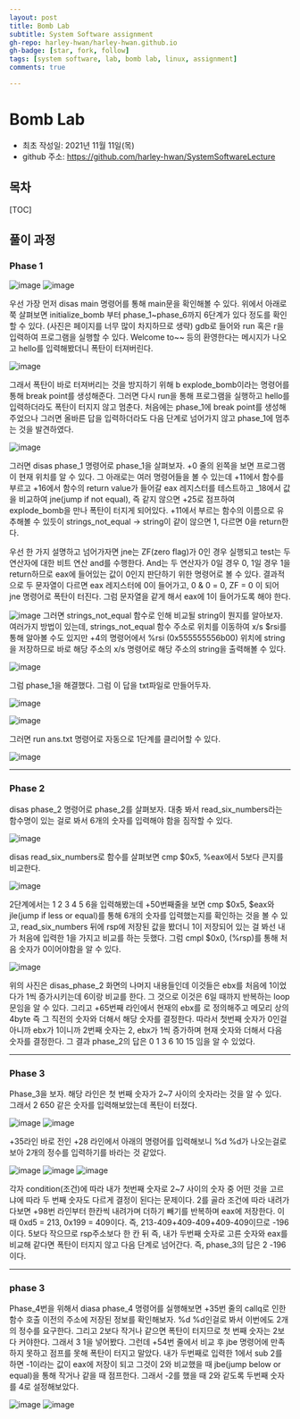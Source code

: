 ```yaml
---
layout: post
title: Bomb Lab
subtitle: System Software assignment
gh-repo: harley-hwan/harley-hwan.github.io
gh-badge: [star, fork, follow]
tags: [system software, lab, bomb lab, linux, assignment]
comments: true

---
```



# Bomb Lab

- 최초 작성일: 2021년 11월 11일(목)
- github 주소: https://github.com/harley-hwan/SystemSoftwareLecture


## 목차

[TOC]

## 풀이 과정

### Phase 1

![image](https://user-images.githubusercontent.com/68185569/141250855-e42755b2-33ab-4eee-b332-e07e139fb423.png)
![image](https://user-images.githubusercontent.com/68185569/141250886-43b575fe-1575-404d-9745-4951714c559e.png)

우선 가장 먼저 disas main 명령어를 통해 main문을 확인해볼 수 있다. 위에서 아래로 쭉 살펴보면 initialize_bomb 부터 phase_1~phase_6까지 6단계가 있다 정도를 확인할 수 있다.
(사진은 페이지를 너무 많이 차지하므로 생략)
gdb로 들어와 run 혹은 r을 입력하여 프로그램을 실행할 수 있다.
Welcome to~~ 등의 환영한다는 메시지가 나오고 hello를 입력해봤더니 폭탄이 터져버린다.

![image](https://user-images.githubusercontent.com/68185569/141250902-9541e57f-2a70-4d39-9cf8-90734cdf7825.png)

그래서 폭탄이 바로 터져버리는 것을 방지하기 위해 b explode_bomb이라는 명령어를 통해 break point를 생성해준다. 그러면 다시 run을 통해 프로그램을 실행하고 hello를 입력하더라도 폭탄이 터지지 않고 멈춘다. 처음에는 phase_1에 break point를 생성해주었으나 그러면 올바른 답을 입력하더라도 다음 단계로 넘어가지 않고 phase_1에 멈추는 것을 발견하였다.

![image](https://user-images.githubusercontent.com/68185569/141250926-7e1deda7-63c7-453a-af41-0fa75c60ba89.png)


그러면 disas phase_1 명령어로 phase_1을 살펴보자.
+0 줄의 왼쪽을 보면 프로그램이 현재 위치를 알 수 있다. 그 아래로는 여러 명령어들을 볼 수 있는데 +11에서 함수를 부르고 +16에서 함수의 return value가 들어갈 eax 레지스터를 테스트하고 _18에서 값을 비교하여 jne(jump if not equal), 즉 같지 않으면 +25로 점프하여 explode_bomb을 만나 폭탄이 터지게 되어있다. +11에서 부르는 함수의 이름으로 유추해볼 수 있듯이 strings_not_equal -> string이 같이 않으면 1, 다르면 0을 return한다.



우선 한 가지 설명하고 넘어가자면 jne는 ZF(zero flag)가 0인 경우 실행되고 test는 두 연산자에 대한 비트 연산 and를 수행한다. And는 두 연산자가 0일 경우 0, 1일 경우 1을 return하므로 eax에 들어있는 값이 0인지 판단하기 위한 명령어로 볼 수 있다. 결과적으로 두 문자열이 다르면 eax 레지스터에 0이 들어가고, 0 & 0 = 0, ZF = 0 이 되어 jne 명령어로 폭탄이 터진다.
그럼 문자열을 같게 해서 eax에 1이 들어가도록 해야 한다. 

![image](https://user-images.githubusercontent.com/68185569/141250944-ac86d29e-70ed-4021-843f-2c7770fe639e.png)
그러면 strings_not_equal 함수로 인해 비교될 string이 뭔지를 알아보자.
여러가지 방법이 있는데, strings_not_equal 함수 주소로 위치를 이동하여 x/s $rsi를 통해 알아볼 수도 있지만 +4의 명령어에서 %rsi (0x555555556b00) 위치에 string을 저장하므로 바로 해당 주소의 x/s 명령어로 해당 주소의 string을 출력해볼 수 있다.


![image](https://user-images.githubusercontent.com/68185569/141250976-1e561b08-dded-49c1-bc45-1d20d7578d4e.png)

그럼 phase_1을 해결했다. 그럼 이 답을 txt파일로 만들어두자.

![image](https://user-images.githubusercontent.com/68185569/141251009-33383f1f-a1dc-4ef9-875a-2a51c72cf982.png)

![image](https://user-images.githubusercontent.com/68185569/141251114-131e961e-b7fe-4835-ae7a-859376bb580c.png)

그러면 run ans.txt 명령어로 자동으로 1단계를 클리어할 수 있다.

![image](https://user-images.githubusercontent.com/68185569/141251137-54d8b68b-f3aa-4576-a261-c583d14c8adc.png)

---

### Phase 2

disas phase_2 명령어로 phase_2를 살펴보자. 대충 봐서 read_six_numbers라는 함수명이 있는 걸로 봐서 6개의 숫자를 입력해야 함을 짐작할 수 있다.

![image](https://user-images.githubusercontent.com/68185569/141251207-6bd70429-35a1-4ef4-8073-da8cf14962df.png)

disas read_six_numbers로 함수를 살펴보면 cmp $0x5, %eax에서 5보다 큰지를 비교한다. 

![image](https://user-images.githubusercontent.com/68185569/141251238-40ce9e1b-48cf-4ffd-a04e-c1a7131ee6b6.png)

2단계에서는 1 2 3 4 5 6을 입력해봤는데 +50번째줄을 보면 cmp $0x5, $eax와 jle(jump if less or equal)를 통해 6개의 숫자를 입력했는지를 확인하는 것을 볼 수 있고, read_six_numbers 뒤에 rsp에 저장된 값을 봤더니 1이 저장되어 있는 걸 봐선 내가 처음에 입력한 1을 가지고 비교를 하는 듯했다. 그럼 cmpl $0x0, (%rsp)를 통해 처음 숫자가 0이어야함을 알 수 있다.

![image](https://user-images.githubusercontent.com/68185569/141251258-093deb33-f54d-4650-882a-e798dc083d50.png)

위의 사진은 disas_phase_2 화면의 나머지 내용들인데 이것들은 ebx를 처음에 1이었다가 1씩 증가시키는데 6이랑 비교를 한다. 그 것으로 이것은 6일 때까지 반복하는 loop문임을 알 수 있다. 그리고 +65번째 라인에서 현재의 ebx를 로 정의해주고 메모리 상의 4byte 즉 그 직전의 숫자와 더해서 해당 숫자를 결정한다. 따라서 첫번째 숫자가 0인걸 아니까 ebx가 1이니까 2번째 숫자는 2, ebx가 1씩 증가하며 현재 숫자와 더해서 다음 숫자를 결정한다. 그 결과 phase_2의 답은 0 1 3 6 10 15 임을 알 수 있었다.

---

### Phase 3

Phase_3을 보자. 해당 라인은 첫 번째 숫자가 2~7 사이의 숫자라는 것을 알 수 있다. 그래서 2 650 같은 숫자를 입력해보았는데 폭탄이 터졌다. 

![image](https://user-images.githubusercontent.com/68185569/141251285-4274b3a2-c13c-42a6-8f5f-ae4d8d49d0ee.png)
![image](https://user-images.githubusercontent.com/68185569/141251293-bd194b7a-bce5-4eab-af3d-07738eb8b9f7.png)

+35라인 바로 전인 +28 라인에서 아래의 명령어를 입력해보니 %d %d가 나오는걸로 보아 2개의 정수를 입력하기를 바라는 것 같았다.

![image](https://user-images.githubusercontent.com/68185569/141251327-df76d5a6-9ec3-4e02-8895-3f0d9e118cd0.png)
![image](https://user-images.githubusercontent.com/68185569/141251371-c1689ad7-2a3e-491e-8ee8-599ae1581015.png)
![image](https://user-images.githubusercontent.com/68185569/141251404-ee22b860-cd1b-4e2d-aae1-d9492ca17135.png)

각자 condition(조건)에 따라 내가 첫번째 숫자로 2~7 사이의 숫자 중 어떤 것을 고르냐에 따라 두 번째 숫자도 다르게 결정이 된다는 문제이다. 2를 골라 조건에 따라 내려가다보면 +98번 라인부터 한칸씩 내려가며 더하기 빼기를 반복하며 eax에 저장한다. 이때 0xd5 = 213, 0x199 = 409이다. 즉, 213-409+409-409+409-409이므로 -196이다. 5보다 작으므로 rsp주소보다 한 칸 뒤 즉, 내가 두번째 숫자로 고른 숫자와 eax를 비교해 같다면 폭탄이 터지지 않고 다음 단계로 넘어간다. 즉, phase_3의 답은 2 -196이다.

---

### phase 3

Phase_4번을 위해서 diasa phase_4 명령어를 실행해보면 +35번 줄의 callq로 인한 함수 호출 이전의 주소에 저장된 정보를 확인해보자. %d %d인걸로 봐서 이번에도 2개의 정수를 요구한다. 그리고 2보다 작거나 같으면 폭탄이 터지므로 첫 번째 숫자는 2보다 커야한다. 그래서 3 1을 넣어봤다. 그런데 +54번 줄에서 비교 후 jbe 명령어에 만족하지 못하고 점프를 못해 폭탄이 터지고 말았다. 내가 두번째로 입력한 1에서 sub 2를 하면 -1이라는 값이 eax에 저장이 되고 그것이 2와 비교했을 때 jbe(jump below or equal)을 통해 작거나 같을 때 점프한다. 그래서 -2를 했을 때 2와 같도록 두번째 숫자를 4로 설정해보았다. 

![image](https://user-images.githubusercontent.com/68185569/141251645-2cb1c13e-b598-4729-8122-7eff11a8c04a.png)
![image](https://user-images.githubusercontent.com/68185569/141251650-e4c3d11e-db77-4f3e-a07b-158d9986d579.png)
